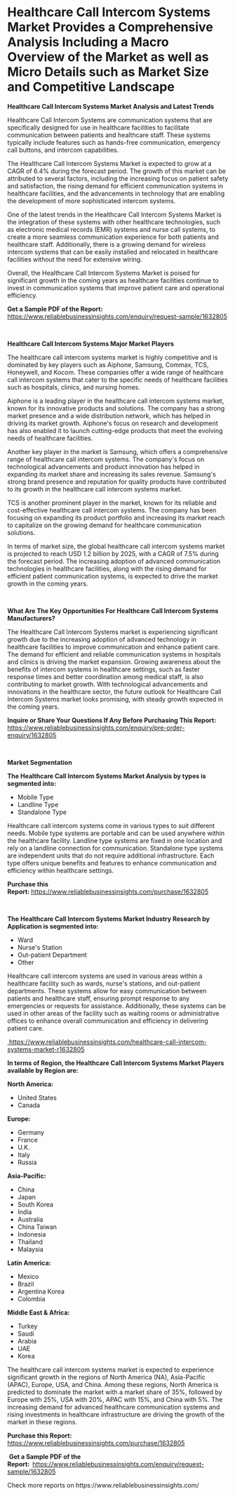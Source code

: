 <p><h1>Healthcare Call Intercom Systems Market Provides a Comprehensive Analysis Including a Macro Overview of the Market as well as Micro Details such as Market Size and Competitive Landscape</h1></p><p><strong>Healthcare Call Intercom Systems Market Analysis and Latest Trends</strong></p>
<p><p>Healthcare Call Intercom Systems are communication systems that are specifically designed for use in healthcare facilities to facilitate communication between patients and healthcare staff. These systems typically include features such as hands-free communication, emergency call buttons, and intercom capabilities.</p><p>The Healthcare Call Intercom Systems Market is expected to grow at a CAGR of 6.4% during the forecast period. The growth of this market can be attributed to several factors, including the increasing focus on patient safety and satisfaction, the rising demand for efficient communication systems in healthcare facilities, and the advancements in technology that are enabling the development of more sophisticated intercom systems.</p><p>One of the latest trends in the Healthcare Call Intercom Systems Market is the integration of these systems with other healthcare technologies, such as electronic medical records (EMR) systems and nurse call systems, to create a more seamless communication experience for both patients and healthcare staff. Additionally, there is a growing demand for wireless intercom systems that can be easily installed and relocated in healthcare facilities without the need for extensive wiring.</p><p>Overall, the Healthcare Call Intercom Systems Market is poised for significant growth in the coming years as healthcare facilities continue to invest in communication systems that improve patient care and operational efficiency.</p></p>
<p><strong>Get a Sample PDF of the Report:&nbsp;</strong> <a href="https://www.reliablebusinessinsights.com/enquiry/request-sample/1632805">https://www.reliablebusinessinsights.com/enquiry/request-sample/1632805</a></p>
<p>&nbsp;</p>
<p><strong>Healthcare Call Intercom Systems Major Market Players</strong></p>
<p><p>The healthcare call intercom systems market is highly competitive and is dominated by key players such as Aiphone, Samsung, Commax, TCS, Honeywell, and Kocom. These companies offer a wide range of healthcare call intercom systems that cater to the specific needs of healthcare facilities such as hospitals, clinics, and nursing homes.</p><p>Aiphone is a leading player in the healthcare call intercom systems market, known for its innovative products and solutions. The company has a strong market presence and a wide distribution network, which has helped in driving its market growth. Aiphone's focus on research and development has also enabled it to launch cutting-edge products that meet the evolving needs of healthcare facilities.</p><p>Another key player in the market is Samsung, which offers a comprehensive range of healthcare call intercom systems. The company's focus on technological advancements and product innovation has helped in expanding its market share and increasing its sales revenue. Samsung's strong brand presence and reputation for quality products have contributed to its growth in the healthcare call intercom systems market.</p><p>TCS is another prominent player in the market, known for its reliable and cost-effective healthcare call intercom systems. The company has been focusing on expanding its product portfolio and increasing its market reach to capitalize on the growing demand for healthcare communication solutions.</p><p>In terms of market size, the global healthcare call intercom systems market is projected to reach USD 1.2 billion by 2025, with a CAGR of 7.5% during the forecast period. The increasing adoption of advanced communication technologies in healthcare facilities, along with the rising demand for efficient patient communication systems, is expected to drive the market growth in the coming years.</p></p>
<p>&nbsp;</p>
<p><strong>What Are The Key Opportunities For Healthcare Call Intercom Systems Manufacturers?</strong></p>
<p><p>The Healthcare Call Intercom Systems market is experiencing significant growth due to the increasing adoption of advanced technology in healthcare facilities to improve communication and enhance patient care. The demand for efficient and reliable communication systems in hospitals and clinics is driving the market expansion. Growing awareness about the benefits of intercom systems in healthcare settings, such as faster response times and better coordination among medical staff, is also contributing to market growth. With technological advancements and innovations in the healthcare sector, the future outlook for Healthcare Call Intercom Systems market looks promising, with steady growth expected in the coming years.</p></p>
<p><strong>Inquire or Share Your Questions If Any Before Purchasing This Report:</strong> <a href="https://www.reliablebusinessinsights.com/enquiry/pre-order-enquiry/1632805">https://www.reliablebusinessinsights.com/enquiry/pre-order-enquiry/1632805</a></p>
<p>&nbsp;</p>
<p><strong>Market Segmentation</strong></p>
<p><strong>The Healthcare Call Intercom Systems Market Analysis by types is segmented into:</strong></p>
<p><ul><li>Mobile Type</li><li>Landline Type</li><li>Standalone Type</li></ul></p>
<p><p>Healthcare call intercom systems come in various types to suit different needs. Mobile type systems are portable and can be used anywhere within the healthcare facility. Landline type systems are fixed in one location and rely on a landline connection for communication. Standalone type systems are independent units that do not require additional infrastructure. Each type offers unique benefits and features to enhance communication and efficiency within healthcare settings.</p></p>
<p><strong>Purchase this Report:&nbsp;</strong><a href="https://www.reliablebusinessinsights.com/purchase/1632805">https://www.reliablebusinessinsights.com/purchase/1632805</a></p>
<p>&nbsp;</p>
<p><strong>The Healthcare Call Intercom Systems Market Industry Research by Application is segmented into:</strong></p>
<p><ul><li>Ward</li><li>Nurse's Station</li><li>Out-patient Department</li><li>Other</li></ul></p>
<p><p>Healthcare call intercom systems are used in various areas within a healthcare facility such as wards, nurse's stations, and out-patient departments. These systems allow for easy communication between patients and healthcare staff, ensuring prompt response to any emergencies or requests for assistance. Additionally, these systems can be used in other areas of the facility such as waiting rooms or administrative offices to enhance overall communication and efficiency in delivering patient care.</p></p>
<p><a href="https://www.reliablebusinessinsights.com/healthcare-call-intercom-systems-market-r1632805">&nbsp;https://www.reliablebusinessinsights.com/healthcare-call-intercom-systems-market-r1632805</a></p>
<p><strong>In terms of Region, the Healthcare Call Intercom Systems Market Players available by Region are:</strong></p>
<p>
    <p> <strong> North America: </strong>
        <ul>
            <li>United States</li>
            <li>Canada</li>
        </ul>
        </p> 
    <p> <strong> Europe: </strong>
        <ul>
            <li>Germany</li>
            <li>France</li>
            <li>U.K.</li>
            <li>Italy</li>
            <li>Russia</li>
        </ul>
        </p> 
    <p> <strong> Asia-Pacific: </strong>
        <ul>
            <li>China</li>
            <li>Japan</li>
            <li>South Korea</li>
            <li>India</li>
            <li>Australia</li>
            <li>China Taiwan</li>
            <li>Indonesia</li>
            <li>Thailand</li>
            <li>Malaysia</li>
        </ul>
        </p> 
    <p> <strong> Latin America: </strong>
        <ul>
            <li>Mexico</li>
            <li>Brazil</li>
            <li>Argentina Korea</li>
            <li>Colombia</li>
        </ul>
        </p> 
    <p> <strong> Middle East & Africa: </strong>
        <ul>
            <li>Turkey</li>
            <li>Saudi</li>
            <li>Arabia</li>
            <li>UAE</li>
            <li>Korea</li>
        </ul>
    </p>
    </p>
<p><p>The healthcare call intercom systems market is expected to experience significant growth in the regions of North America (NA), Asia-Pacific (APAC), Europe, USA, and China. Among these regions, North America is predicted to dominate the market with a market share of 35%, followed by Europe with 25%, USA with 20%, APAC with 15%, and China with 5%. The increasing demand for advanced healthcare communication systems and rising investments in healthcare infrastructure are driving the growth of the market in these regions.</p></p>
<p><strong>Purchase this Report: </strong><a href="https://www.reliablebusinessinsights.com/purchase/1632805">https://www.reliablebusinessinsights.com/purchase/1632805</a></p>
<p>&nbsp;<strong>Get a Sample PDF of the Report:&nbsp;&nbsp;</strong><a href="https://www.reliablebusinessinsights.com/enquiry/request-sample/1632805">https://www.reliablebusinessinsights.com/enquiry/request-sample/1632805</a></p>
<p><strong></strong></p>
<p>Check more reports on https://www.reliablebusinessinsights.com/</p>